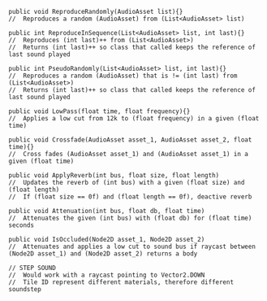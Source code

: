    
    public void ReproduceRandomly(AudioAsset list){}
    //  Reproduces a random (AudioAsset) from (List<AudioAsset> list)

    public int ReproduceInSequence(List<AudioAsset> list, int last){}
    //  Reproduces (int last)++ from (List<AudioAsset>)
    //  Returns (int last)++ so class that called keeps the reference of last sound played

    public int PseudoRandomly(List<AudioAsset> list, int last){}
    //  Reproduces a random (AudioAsset) that is != (int last) from (List<AudioAsset>)
    //  Returns (int last)++ so class that called keeps the reference of last sound played

    public void LowPass(float time, float frequency){}
    //  Applies a low cut from 12k to (float frequency) in a given (float time)

    public void Crossfade(AudioAsset asset_1, AudioAsset asset_2, float time){}
    //  Cross fades (AudioAsset asset_1) and (AudioAsset asset_1) in a given (float time)

    public void ApplyReverb(int bus, float size, float length)
    //  Updates the reverb of (int bus) with a given (float size) and (float length)
    //  If (float size == 0f) and (float length == 0f), deactive reverb

    public void Attenuation(int bus, float db, float time)
    //  Attenuates the given (int bus) with (float db) for (float time) seconds

    public void IsOccluded(Node2D asset_1, Node2D asset_2)
    //  Attenuates and applies a low cut to sound bus if raycast between (Node2D asset_1) and (Node2D asset_2) returns a body

    // STEP SOUND
    //  Would work with a raycast pointing to Vector2.DOWN
    //  Tile ID represent different materials, therefore different soundstep